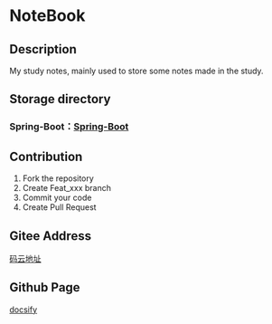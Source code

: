 # NoteBook

## Description

My study notes, mainly used to store some notes made in the study.

## Storage directory

### Spring-Boot：[Spring-Boot](Spring-Boot/)


## Contribution

1. Fork the repository
2. Create Feat_xxx branch
3. Commit your code
4. Create Pull Request


## Gitee Address

[码云地址](https://gitee.com/BEATREEHERO/NoteBook)

## Github Page

[docsify](https://docsify.js.org/#/)